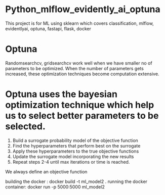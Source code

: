 # Python_mlflow_evidently_ai_optuna
This project is for ML using sklearn which covers classification, mlflow, evidentlyai, optuna, fastapi, flask, docker



# Optuna

Randomsearchcv, gridsearchcv work well when we have smaller no of parameters to be optimized. When the number of parameters gets increased, these optimization techniques become computation extensive.

# Optuna uses the bayesian optimization technique which help us to select better parameters to be selected.
1. Build a surrogate probability model of the objective function
2. Find the hyperparameters that perform best on the surrogate
3. Apply these hyperparameters to the true objective functions
4. Update the surrogate model incorporating the new results
5. Repeat steps 2-4 until max iterations or time is reached.

We always define an objective function


building the docker : docker build -t ml_model2 .
running the docker container: docker run -p 5000:5000 ml_model2